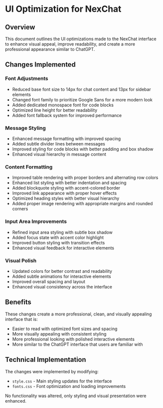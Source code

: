 # UI Optimization for NexChat

## Overview
This document outlines the UI optimizations made to the NexChat interface to enhance visual appeal, improve readability, and create a more professional appearance similar to ChatGPT.

## Changes Implemented

### Font Adjustments
- Reduced base font size to 14px for chat content and 13px for sidebar elements
- Changed font family to prioritize Google Sans for a more modern look
- Added dedicated monospace font for code blocks
- Optimized line height for better readability
- Added font fallback system for improved performance

### Message Styling
- Enhanced message formatting with improved spacing
- Added subtle divider lines between messages
- Improved styling for code blocks with better padding and box shadow
- Enhanced visual hierarchy in message content

### Content Formatting
- Improved table rendering with proper borders and alternating row colors
- Enhanced list styling with better indentation and spacing
- Added blockquote styling with accent-colored border
- Improved link appearance with proper hover effects
- Optimized heading styles with better visual hierarchy
- Added proper image rendering with appropriate margins and rounded corners

### Input Area Improvements
- Refined input area styling with subtle box shadow
- Added focus state with accent color highlight
- Improved button styling with transition effects
- Enhanced visual feedback for interactive elements

### Visual Polish
- Updated colors for better contrast and readability
- Added subtle animations for interactive elements
- Improved overall spacing and layout
- Enhanced visual consistency across the interface

## Benefits
These changes create a more professional, clean, and visually appealing interface that is:
- Easier to read with optimized font sizes and spacing
- More visually appealing with consistent styling
- More professional looking with polished interactive elements
- More similar to the ChatGPT interface that users are familiar with

## Technical Implementation
The changes were implemented by modifying:
- `style.css` - Main styling updates for the interface
- `fonts.css` - Font optimization and loading improvements

No functionality was altered, only styling and visual presentation were enhanced. 
